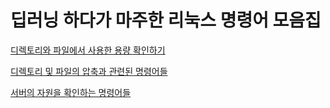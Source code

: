 # 딥러닝 하다가 마주한 리눅스 명령어 모음집



[디렉토리와 파일에서 사용한 용량 확인하기](https://github.com/ji-in/note/blob/main/Linux/command_du.md)

[디렉토리 및 파일의 압축과 관련된 명령어들](https://github.com/ji-in/note/blob/main/Linux/compress.md)

[서버의 자원을 확인하는 명령어들](https://github.com/ji-in/note/blob/main/Linux/resource.md)

